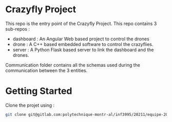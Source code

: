 # Crazyfly Project

This repo is the entry point of the Crazyfly Project. This repo contains 3 sub-repos :
* dashboard : An Angular Web based project to control the drones
* drone : A C++ based embedded software to control the crazyflies. 
* server : A Python Flask based server to link the dashboard and the drones.

Communication folder contains all the schemas used during the communication between the 3 entities.

# Getting Started

Clone the projet using :

```bash
git clone git@gitlab.com:polytechnique-montr-al/inf3995/20211/equipe-203/crazyfly-project.git --recurse
```